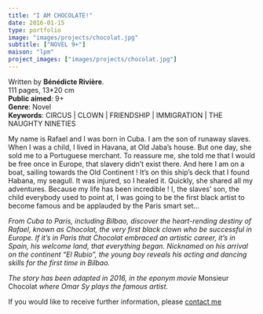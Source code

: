 ```yaml
---
title: "I AM CHOCOLATE!"
date: 2016-01-15
type: portfolio
image: "images/projects/chocolat.jpg"
subtitle: ["NOVEL 9+"]
maison: "lpm"
project_images: ["images/projects/chocolat.jpg"]
---
```


Written by **Bénédicte Rivière**.   
111 pages, 13*20 cm      
**Public aimed**: 9+   
**Genre**: Novel      
**Keywords**: CIRCUS | CLOWN | FRIENDSHIP | IMMIGRATION | THE NAUGHTY NINETIES      


My name is Rafael and I was born in Cuba. I am the son of runaway slaves. When I was a child, I lived in Havana, at Old Jaba’s house.
But one day, she sold me to a Portuguese merchant. To reassure me, she told me that I would be free once in Europe, that slavery didn’t exist there. And here I am on a boat, sailing towards the Old Continent !
It’s on this ship’s deck that I found Habana, my seagull. It was injured, so I healed it.
Quickly, she shared all my adventures. Because my life has been incredible ! I, the slaves’ son, the child everybody used to point at, I was going to be the first black artist to become famous and be applauded by the Paris smart set…      


*From Cuba to Paris, including Bilbao, discover the heart-rending destiny of Rafael, known as Chocolat, the very first black clown who be successful in Europe. If it’s in Paris that Chocolat embraced an artistic career, it’s in Spain, his welcome land, that everything began. Nicknamed on his arrival on the continent “El Rubio”, the young boy reveals his acting and dancing skills for the first time in Bilbao.*


*The story has been adapted in 2016, in the eponym movie* Monsieur Chocolat *where Omar Sy plays the famous artist*.    





If you would like to receive further information, please [contact me](mailto:melanie.guillaumin.edition@gmail.com)


